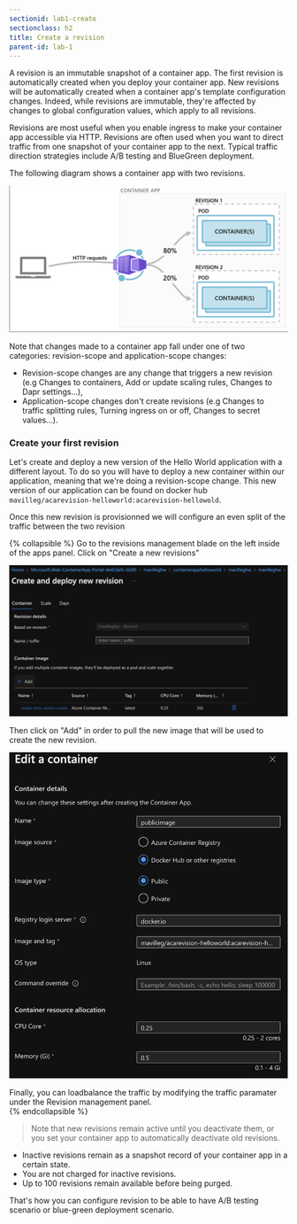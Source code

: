 ```yaml
---
sectionid: lab1-create
sectionclass: h2
title: Create a revision
parent-id: lab-1
---
```





A revision is an immutable snapshot of a container app. The first revision is automatically created when you deploy your container app. New revisions will be automatically created when a container app's template configuration changes. Indeed, while revisions are immutable, they're affected by changes to global configuration values, which apply to all revisions.

Revisions are most useful when you enable ingress to make your container app accessible via HTTP. Revisions are often used when you want to direct traffic from one snapshot of your container app to the next. Typical traffic direction strategies include A/B testing and BlueGreen deployment.

The following diagram shows a container app with two revisions.

![Revision App](/media/lab1/revisionpond.png)

Note that changes made to a container app fall under one of two categories: revision-scope and application-scope changes:

- Revision-scope changes are any change that triggers a new revision (e.g Changes to containers, Add or update scaling rules, Changes to Dapr settings...),
- Application-scope changes don't create revisions (e.g Changes to traffic splitting rules, Turning ingress on or off, Changes to secret values...).

### Create your first revision

Let's create and deploy a new version of the Hello World application with a different layout. To do so you will have to deploy a new container within our application, meaning that we're doing a revision-scope change. This new version of our application can be found on docker hub `mavilleg/acarevision-helloworld:acarevision-hellowold`.

Once this new revision is provisionned we will configure an even split of the traffic between the two revision

{% collapsible %}
Go to the revisions management blade on the left inside of the apps panel.
Click on "Create a new revisions"

![Revision soluce](/media/lab1/addrevision.png)

Then click on "Add" in order to pull the new image that will be used to create the new revision.

![Revision soluce](/media/lab1/addrevision1.png)

Finally, you can loadbalance the traffic by modifying the traffic paramater under the Revision management panel.  
{% endcollapsible %}

> Note that new revisions remain active until you deactivate them, or you set your container app to automatically deactivate old revisions.

- Inactive revisions remain as a snapshot record of your container app in a certain state.
- You are not charged for inactive revisions.
- Up to 100 revisions remain available before being purged.

That's how you can configure revision to be able to have A/B testing scenario or blue-green deployment scenario.  
